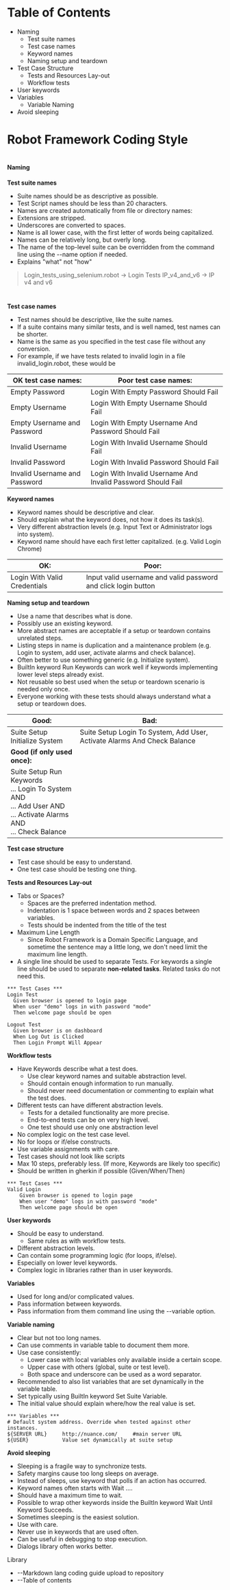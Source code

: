 # Table of Contents
- Naming
  - Test suite names
  - Test case names
  - Keyword names
  - Naming setup and teardown
- Test Case Structure
  - Tests and Resources Lay-out
  - Workflow tests
- User keywords
- Variables
  - Variable Naming
- Avoid sleeping


# Robot Framework Coding Style

#

#### Naming
**Test suite names**
- Suite names should be as descriptive as possible.
- Test Script names should be less than 20 characters.
- Names are created automatically from file or directory names:
- Extensions are stripped.
- Underscores are converted to spaces.
- Name is all lower case, with  the first letter of words being capitalized.
- Names can be relatively long, but overly long.
- The name of the top-level suite can be overridden from the command line using the --name option if needed.
- Explains &quot;what&quot; not &quot;how&quot;

> Login\_tests\_using\_selenium.robot -> Login Tests
> IP\_v4\_and\_v6       ->  IP v4 and v6

#

**Test case names** 
- Test names should be descriptive, like the suite names.
- If a suite contains many similar tests, and is well named, test names can be shorter.
- Name is the same as you specified in the test case file without any conversion.
- For example, if we have tests related to invalid login in a file invalid\_login.robot, these would be

| **OK test case names:** | **Poor test case names:** |
| --- | --- |
| Empty Password | Login With Empty Password Should Fail |
| Empty Username | Login With Empty Username Should Fail |
| Empty Username and Password | Login With Empty Username And Password Should Fail |
| Invalid Username | Login With Invalid Username Should Fail |
| Invalid Password | Login With Invalid Password Should Fail |
| Invalid Username and Password | Login With Invalid Username And Invalid Password Should Fail |





**Keyword names**

- Keyword names should be descriptive and clear.
- Should explain what the keyword does, not how it does its task(s).
- Very different abstraction levels (e.g. Input Text or Administrator logs into system).
- Keyword name should have each first letter capitalized. (e.g.  Valid Login Chrome)

| **OK:** | **Poor:** |
| --- | --- |
| Login With Valid Credentials | Input valid username and valid password and click login button |

**Naming setup and teardown**

- Use a name that describes what is done.
- Possibly use an existing keyword.
- More abstract names are acceptable if a setup or teardown contains unrelated steps.
- Listing steps in name is duplication and a maintenance problem (e.g. Login to system, add user, activate alarms and check balance).
- Often better to use something generic (e.g. Initialize system).
- BuiltIn keyword Run Keywords can work well if keywords implementing lower level steps already exist.
- Not reusable so best used when the setup or teardown scenario is needed only once.
- Everyone working with these tests should always understand what a setup or teardown does.

| **Good:** | **Bad:** |
| --- | --- |
| Suite Setup     Initialize System | Suite Setup     Login To System, Add User, Activate Alarms And Check Balance  |
| **Good (if only used once):** |   |
| Suite Setup     Run Keywords <br>  ... Login To System    AND <br> ...             Add User           AND <br> ...             Activate Alarms    AND <br> ...             Check Balance  |   |



**Test case structure**

- Test case should be easy to understand.
- One test case should be testing one thing.

**Tests and Resources Lay-out**

- Tabs or Spaces?
  - Spaces are the preferred indentation method.
  - Indentation is 1 space between words and 2 spaces between variables.
  - Tests should be indented from the title of the test
- Maximum Line Length
  - Since Robot Framework is a Domain Specific Language, and sometime the sentence may a little long, we don&#39;t need limit the maximum line length.
- A single line should be used to separate Tests. For keywords a single line should be used to separate **non-related tasks**. Related tasks do not need this.
```Robot Framework
*** Test Cases ***
Login Test
  Given browser is opened to login page
  When user "demo" logs in with password "mode"
  Then welcome page should be open

Logout Test
  Given browser is on dashboard
  When Log Out is Clicked
  Then Login Prompt Will Appear
```
**Workflow tests**

- Have Keywords describe what a test does.
  - Use clear keyword names and suitable abstraction level.
  - Should contain enough information to run manually.
  - Should never need documentation or commenting to explain what the test does.
- Different tests can have different abstraction levels.
  - Tests for a detailed functionality are more precise.
  - End-to-end tests can be on very high level.
  - One test should use only one abstraction level
- No complex logic on the test case level.
- No for loops or if/else constructs.
- Use variable assignments with care.
- Test cases should not look like scripts
- Max 10 steps, preferably less. (If more, Keywords are likely too specific)
- Should be written in gherkin if possible (Given/When/Then)

```Robot Framework
*** Test Cases ***
Valid Login
    Given browser is opened to login page
    When user "demo" logs in with password "mode"
    Then welcome page should be open
```
**User keywords**

- Should be easy to understand.
  - Same rules as with workflow tests.
- Different abstraction levels.
- Can contain some programming logic (for loops, if/else).
- Especially on lower level keywords.
- Complex logic in libraries rather than in user keywords.

**Variables**

- Used for long and/or complicated values.
- Pass information between keywords.
- Pass information from them command line using the --variable option.

**Variable naming**

- Clear but not too long names.
- Can use comments in variable table to document them more.
- Use case consistently:
  - Lower case with local variables only available inside a certain scope.
  - Upper case with others (global, suite or test level).
  - Both space and underscore can be used as a word separator.
- Recommended to also list variables that are set dynamically in the variable table.
- Set typically using BuiltIn keyword Set Suite Variable.
- The initial value should explain where/how the real value is set.
```Robot Framework
*** Variables ***
# Default system address. Override when tested against other instances.
${SERVER URL}     http://nuance.com/     #main server URL
${USER}           Value set dynamically at suite setup
```
**Avoid sleeping**

- Sleeping is a fragile way to synchronize tests.
- Safety margins cause too long sleeps on average.
- Instead of sleeps, use keyword that polls if an action has occurred.
- Keyword names often starts with Wait ....
- Should have a maximum time to wait.
- Possible to wrap other keywords inside the BuiltIn keyword Wait Until Keyword Succeeds.
- Sometimes sleeping is the easiest solution.
- Use with care.
- Never use in keywords that are used often.
- Can be useful in debugging to stop execution.
- Dialogs library often works better.

Library

- --Markdown lang coding guide upload to repository
- --Table of contents